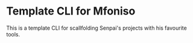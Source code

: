 # Template CLI for Mfoniso

This is a template CLI for scallfolding Senpai's projects with his favourite tools.
